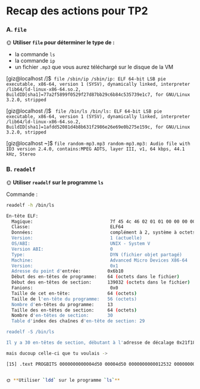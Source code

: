 # Recap des actions pour TP2


### A. `file`

🌞 **Utiliser `file` pour déterminer le type de :**
- la commande `ls`
- la commande `ip`
- un fichier `.mp3` que vous aurez téléchargé sur le disque de la VM

[giz@localhost /]$``` file /sbin/ip
/sbin/ip: ELF 64-bit LSB pie executable, x86-64, version 1 (SYSV), dynamically linked, interpreter /lib64/ld-linux-x86-64.so.2, BuildID[sha1]=77a2f5899f0529f27d87bb29c6b84c535739e1c7, for GNU/Linux 3.2.0, stripped```

[giz@localhost /]$ ``` file /bin/ls
/bin/ls: ELF 64-bit LSB pie executable, x86-64, version 1 (SYSV), dynamically linked, interpreter /lib64/ld-linux-x86-64.so.2, BuildID[sha1]=1afdd52081d4b8b631f2986e26e69e0b275e159c, for GNU/Linux 3.2.0, stripped```

[giz@localhost ~]$ ```file random-mp3.mp3
random-mp3.mp3: Audio file with ID3 version 2.4.0, contains:MPEG ADTS, layer III, v1, 64 kbps, 44.1 kHz, Stereo```

### B. `readelf`

🌞 **Utiliser `readelf` sur le programme `ls`**

Commande :
```bash
readelf -h /bin/ls

En-tête ELF:
  Magique:                             7f 45 4c 46 02 01 01 00 00 00 00 00 00 00 00 00
  Classe:                              ELF64
  Données:                             complément à 2, système à octets de poids faible d'abord (little endian)
  Version:                             1 (actuelle)
  OS/ABI:                              UNIX - System V
  Version ABI:                         0
  Type:                                DYN (fichier objet partagé)
  Machine:                             Advanced Micro Devices X86-64
  Version:                             0x1
  Adresse du point d'entrée:          0x6b10
  Début des en-têtes de programme:    64 (octets dans le fichier)
  Début des en-têtes de section:      139032 (octets dans le fichier)
  Fanions:                             0x0
  Taille de cet en-tête:              64 (octets)
  Taille de l'en-tête du programme:   56 (octets)
  Nombre d'en-têtes du programme:     13
  Taille des en-têtes de section:     64 (octets)
  Nombre d'en-têtes de section:       30
  Table d'index des chaînes d'en-tête de section: 29

readelf -S /bin/ls

Il y a 30 en-têtes de section, débutant à l'adresse de décalage 0x21f18 :

mais ducoup celle-ci que tu voulais -> 

[15] .text PROGBITS 0000000000004d50 00004d50 0000000000012532 0000000000000000 AX 0 0 16


🌞 **Utiliser `ldd` sur le programme `ls`**





